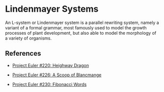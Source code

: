 Lindenmayer Systems
===================

An L-system or Lindenmayer system is a parallel rewriting system, namely a
variant of a formal grammar, most famously used to model the growth 
processes of plant development, but also able to model the morphology of
a variety of organisms.

References
----------
* [Project Euler #220: Heighway Dragon](http://projecteuler.net/problem=220)

* [Project Euler #226: A Scoop of Blancmange](http://projecteuler.net/problem=226)

* [Project Euler #230: Fibonacci Words](http://projecteuler.net/problem=230)

